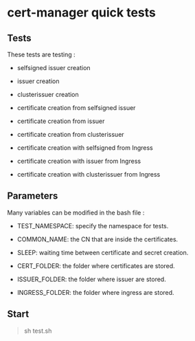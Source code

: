 # cert-manager quick tests

## Tests
These tests are testing :
- selfsigned issuer creation
- issuer creation
- clusterissuer creation

- certificate creation from selfsigned issuer
- certificate creation from issuer
- certificate creation from clusterissuer

- certificate creation with selfsigned from Ingress
- certificate creation with issuer from Ingress
- certificate creation with clusterissuer from Ingress

## Parameters
Many variables can be modified in the bash file :
- TEST_NAMESPACE: specify the namespace for tests.
- COMMON_NAME: the CN that are inside the certificates.
- SLEEP: waiting time between certificate and secret creation.

- CERT_FOLDER: the folder where certificates are stored.
- ISSUER_FOLDER: the folder where issuer are stored.
- INGRESS_FOLDER: the folder where ingress are stored.

## Start
> sh test.sh


